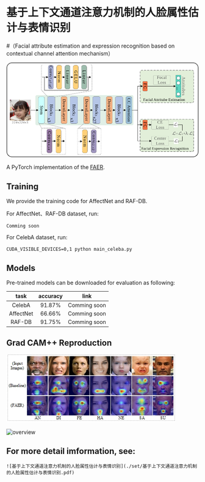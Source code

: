 # 基于上下文通道注意力机制的人脸属性估计与表情识别
#（Facial attribute estimation and expression recognition based on contextual channel attention mechanism）

![overview](./set/img/overall_architecture.svg)

A PyTorch implementation of the [FAER](https://kns.cnki.net/kcms2/article/abstract?v=v5HVlYuqh9qy9Jy50ovh3R_ohTNoNi1Tw2-GgzoZ7z8DdzkZ__gFP4MYpB-sBX-4B9uMnQMOMuFXbwyWaNdzjHNFlDiD6hReqGS5Upt4YNMx6bycOGrmzffSsQ4lXtT_3Nr8wZ-iNNs=&uniplatform=NZKPT&flag=copy).

  

## Training
We provide the training code for AffectNet and RAF-DB.  

For AffectNet、RAF-DB dataset, run:
```
Comming soon
```

For CelebA dataset, run:
```
CUDA_VISIBLE_DEVICES=0,1 python main_celeba.py 
```

## Models
Pre-trained models can be downloaded for evaluation as following:

|     task    	| accuracy 	| link 	|
|:-----------:	|:--------:	|:----:	|
| CelebA       	| 91.87%   	|Comming soon|
| AffectNet 	  | 66.66%    |Comming soon|  
| RAF-DB       	| 91.75%   	|Comming soon|


## Grad CAM++ Reproduction
![overview](./set/img/affectnet.jpg)

![overview](./set/img/celeba.svg)

## For more detail imformation, see:
```
![基于上下文通道注意力机制的人脸属性估计与表情识别](./set/基于上下文通道注意力机制的人脸属性估计与表情识别.pdf)
```
